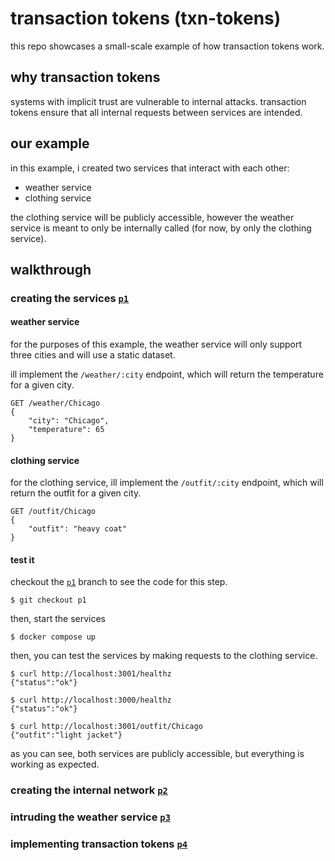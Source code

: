 # transaction tokens (txn-tokens)

this repo showcases a small-scale example of how transaction tokens work.

## why transaction tokens

systems with implicit trust are vulnerable to internal attacks. transaction
tokens ensure that all internal requests between services are intended.

## our example

in this example, i created two services that interact with each other:

- weather service
- clothing service

the clothing service will be publicly accessible, however the weather service
is meant to only be internally called (for now, by only the clothing service).

## walkthrough

### creating the services [`p1`](https://github.com/Jish2/transaction-tokens/tree/p1)

#### weather service

for the purposes of this example, the weather service will only support three cities and will use a static dataset.

ill implement the `/weather/:city` endpoint, which will return the temperature for a given city.

```
GET /weather/Chicago
{
    "city": "Chicago",
    "temperature": 65
}
```

#### clothing service

for the clothing service, ill implement the `/outfit/:city` endpoint, which will return the outfit for a given city.

```
GET /outfit/Chicago
{
    "outfit": "heavy coat"
}
```

#### test it

checkout the [`p1`](https://github.com/Jish2/transaction-tokens/tree/p1) branch to see the code for this step.

```
$ git checkout p1
```

then, start the services

```
$ docker compose up
```

then, you can test the services by making requests to the clothing service.

```
$ curl http://localhost:3001/healthz
{"status":"ok"}
```

```
$ curl http://localhost:3000/healthz
{"status":"ok"}
```

```
$ curl http://localhost:3001/outfit/Chicago
{"outfit":"light jacket"}
```

as you can see, both services are publicly accessible, but everything is working as expected.

### creating the internal network [`p2`](https://github.com/Jish2/transaction-tokens/tree/p2)

### intruding the weather service [`p3`](https://github.com/Jish2/transaction-tokens/tree/p3)

### implementing transaction tokens [`p4`](https://github.com/Jish2/transaction-tokens/tree/p4)

[^1]: [Tranaction Tokens Draft 00](https://www.ietf.org/archive/id/draft-ietf-oauth-transaction-tokens-00.html)
[^2]: [What Are Transaction Tokens? Comparing Them to Phantom Tokens](https://curity.io/blog/transaction-tokens-new-phantom-tokens/)
